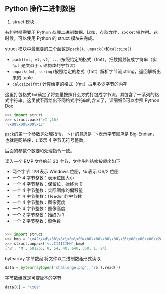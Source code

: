 ## Python 操作二进制数据

1. struct 模块

有的时候需要用 Python 处理二进制数据，比如，存取文件，socket 操作时。这时候，可以使用 Python 的 struct 模块来完成。

struct 模块中最重要的三个函数是`pack()`、`unpack()`和`calcsize()`

- `pack(fmt, v1, v2, ...)`按照给定的格式（fmt），把数据封装成字符串（实际上是类似于 c 结构体的字节流）
- `unpack(fmt, string)`按照给定的格式（fmt）解析字节流 string，返回解析出来的 tuple
- `calcsize(fmt)` 计算给定的格式（fmt）占用多少字节的内存

这里打包格式`fmt`确定了将变量按照什么方式打包成字节流，其包含了一系列的格式字符串。这里就不再给出不同格式字符串的含义了，详细细节可以参照 Python Doc

```python
>>> import struct
>>> struct.pack('>I',16)
'\x00\x00\x00\x10'
```

`pack`的第一个参数是处理指令，`'>I'`的意思是：`>`表示字节顺序是 Big-Endian，也就是网络序，`I` 表示 4 字节无符号整数。

后面的参数个数要和处理指令一致。

读入一个 BMP 文件的前 30 字节，文件头的结构按顺序如下

- 两个字节：`BM` 表示 Windows 位图，`BA` 表示 OS/2 位图
- 一个 4 字节整数：表示位图大小
- 一个 4 字节整数：保留位，始终为 0
- 一个 4 字节整数：实际图像的偏移量
- 一个 4 字节整数：Header 的字节数
- 一个 4 字节整数：图像宽度
- 一个 4 字节整数：图像高度
- 一个 2 字节整数：始终为 1
- 一个 2 字节整数：颜色数

```python

>>> import struct
>>> bmp = '\x42\x4d\x38\x8c\x0a\x00\x00\x00\x00\x00\x36\x00\x00\x00\x28\x00\x00\x00\x80\x02\x00\x00\x68\x01\x00\x00\x01\x00\x18\x00'
>>> struct.unpack('<ccIIIIIIHH',bmp)
('B', 'M', 691256, 0, 54, 40, 640, 360, 1, 24)
```
bytearray 字节数组 
将文件以二进制数组形式读取

```python
data = bytearray(open('challenge.png', 'rb').read())
```
字节数组就是可变版本的字节

```python
data[0] = '\x89'
```
